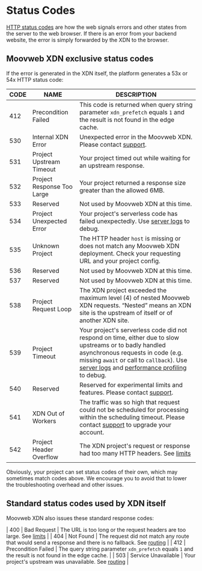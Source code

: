 # Status Codes

[HTTP status codes](https://en.wikipedia.org/wiki/List_of_HTTP_status_codes) are how the web signals errors and other states from the server to the web browser. If there is an error from your backend website, the error is simply forwarded by the XDN to the browser.

## Moovweb XDN exclusive status codes

If the error is generated in the XDN itself, the platform generates a 53x or 54x HTTP status code:

| CODE | NAME | DESCRIPTION |
| -- | -- | -- |
| 412 | Precondition Failed | This code is returned when query string parameter `xdn_prefetch` equals `1` and the result is not found in the edge cache. |
| 530 | Internal XDN Error | Unexpected error in the Moovweb XDN. Please contact [support](https://help.moovweb.com). |
| 531 | Project Upstream Timeout | Your project timed out while waiting for an upstream response. |
| 532 | Project Response Too Large | Your project returned a response size greater than the allowed 6MB. |
| 533 | Reserved | Not used by Moovweb XDN at this time. |
| 534 | Project Unexpected Error | Your project's serverless code has failed unexpectedly. Use [server logs](/guides/logs#section_server_logs) to debug. |
| 535 | Unknown Project | The HTTP header `host` is missing or does not match any Moovweb XDN deployment. Check your requesting URL and your project config. |
| 536 | Reserved | Not used by Moovweb XDN at this time. |
| 537 | Reserved | Not used by Moovweb XDN at this time. |
| 538 | Project Request Loop | The XDN project exceeded the maximum level (4) of nested Moovweb XDN requests. “Nested” means an XDN site is the upstream of itself or of another XDN site. |
| 539 | Project Timeout | Your project's serverless code did not respond on time, either due to slow upstreams or to badly handled asynchronous requests in code (e.g. missing `await` or call to `callback`). Use [server logs](/guides/logs#section_server_logs) and [performance profiling](/guides/performance) to debug. |
| 540 | Reserved | Reserved for experimental limits and features. Please contact [support](https://help.moovweb.com). |
| 541 | XDN Out of Workers | The traffic was so high that request could not be scheduled for processing within the scheduling timeout. Please contact [support](/guides/support) to upgrade your account. |
| 542 | Project Header Overflow | The XDN project's request or response had too many HTTP headers. See [limits](/guides/limits) |

Obviously, your project can set status codes of their own, which may sometimes match codes above. We encourage you to avoid that to lower the troubleshooting overhead and other issues.

## Standard status codes used by XDN itself

Moovweb XDN also issues these standard response codes:

| 400 | Bad Request | The URL is too long or the request headers are too large. See [limits](limits) |
| 404 | Not Found | The request did not match any route that would send a response and there is no fallback. See [routing](routing) |
| 412 | Precondition Failed | The query string parameter `xdn_prefetch` equals `1` and the result is not found in the edge cache. |
| 503 | Service Unavailable | Your project's upstream was unavailable. See [routing](routing) |
